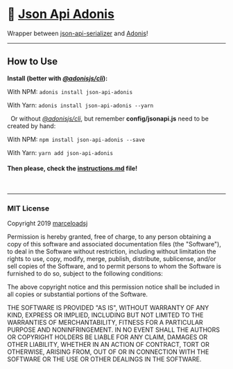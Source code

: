 # 🐙 [Json Api Adonis](https://www.npmjs.com/package/json-api-adonis)

Wrapper between [json-api-serializer](https://www.npmjs.com/package/json-api-serializer) and [Adonis](https://adonisjs.com/)!

---

## How to Use

**Install (better with [_@adonisjs/cli_](https://github.com/adonisjs/adonis-cli)):**

With NPM: `adonis install json-api-adonis`

With Yarn: `adonis install json-api-adonis --yarn`

&nbsp;
Or without [_@adonisjs/cli_](https://github.com/adonisjs/adonis-cli), but remember **config/jsonapi.js** need to be created by hand:

With NPM: `npm install json-api-adonis --save`

With Yarn: `yarn add json-api-adonis`

#### Then please, check the [instructions.md](instructions.md) file!

&nbsp;

---

### MIT License

Copyright 2019 [marceloadsj](https://github.com/marceloadsj)

Permission is hereby granted, free of charge, to any person obtaining a copy of this software and associated documentation files (the "Software"), to deal in the Software without restriction, including without limitation the rights to use, copy, modify, merge, publish, distribute, sublicense, and/or sell copies of the Software, and to permit persons to whom the Software is furnished to do so, subject to the following conditions:

The above copyright notice and this permission notice shall be included in all copies or substantial portions of the Software.

THE SOFTWARE IS PROVIDED "AS IS", WITHOUT WARRANTY OF ANY KIND, EXPRESS OR IMPLIED, INCLUDING BUT NOT LIMITED TO THE WARRANTIES OF MERCHANTABILITY, FITNESS FOR A PARTICULAR PURPOSE AND NONINFRINGEMENT. IN NO EVENT SHALL THE AUTHORS OR COPYRIGHT HOLDERS BE LIABLE FOR ANY CLAIM, DAMAGES OR OTHER LIABILITY, WHETHER IN AN ACTION OF CONTRACT, TORT OR OTHERWISE, ARISING FROM, OUT OF OR IN CONNECTION WITH THE SOFTWARE OR THE USE OR OTHER DEALINGS IN THE SOFTWARE.
